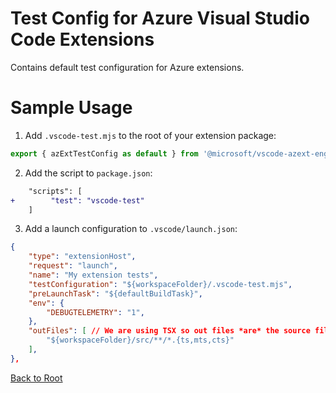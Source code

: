 # Test Config for Azure Visual Studio Code Extensions

Contains default test configuration for Azure extensions.

# Sample Usage

1. Add `.vscode-test.mjs` to the root of your extension package:
```js
export { azExtTestConfig as default } from '@microsoft/vscode-azext-eng';
```

2. Add the script to `package.json`:
```diff
    "scripts": [
+        "test": "vscode-test"
    ]
```

3. Add a launch configuration to `.vscode/launch.json`:
```json
{
	"type": "extensionHost",
	"request": "launch",
	"name": "My extension tests",
 	"testConfiguration": "${workspaceFolder}/.vscode-test.mjs",
    "preLaunchTask": "${defaultBuildTask}",
    "env": {
        "DEBUGTELEMETRY": "1",
    },
    "outFiles": [ // We are using TSX so out files *are* the source files
        "${workspaceFolder}/src/**/*.{ts,mts,cts}"
    ],
},
```

[Back to Root](../../README.md)
